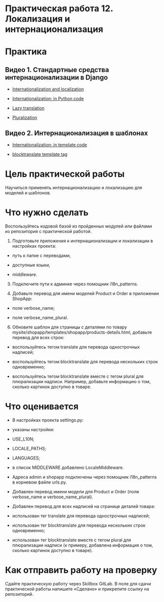 # Практическая работа 12. Локализация и интернационализация

# Практика 

## Видео 1. Стандартные средства интернационализации в Django

- [Internationalization and localization](https://docs.djangoproject.com/en/4.1/topics/i18n/#definitions)
    

- [Internationalization: in Python code](https://docs.djangoproject.com/en/4.1/topics/i18n/translation/#internationalization-in-python-code)
    
- [Lazy translation](https://docs.djangoproject.com/en/4.1/topics/i18n/translation/#internationalization-in-python-code)
    
- [Pluralization](https://docs.djangoproject.com/en/4.1/topics/i18n/translation/#pluralization)
    

## Видео 2. Интернационализация в шаблонах

- [Internationalization: in template code](https://docs.djangoproject.com/en/4.1/topics/i18n/translation/#internationalization-in-template-code)
    
- [blocktranslate template tag](https://docs.djangoproject.com/en/4.1/topics/i18n/translation/#blocktranslate-template-tag)
    

# Цель практической работы

Научиться применять интернационализацию и локализацию для моделей и шаблонов.

# Что нужно сделать

Воспользуйтесь кодовой базой из пройденных модулей или файлами из репозитория с практической работой.

1. Подготовьте приложения к интернационализации и локализации в настройках проекта:
    

- путь к папке с переводами,
    
- доступные языки,
    
- middleware.
    

3. Подключите пути к админке через помощник i18n_patterns.
    
4. Добавьте перевод для имени моделей Product и Order в приложении ShopApp:
    

- поле verbose_name;
    
- поле verbose_name_plural.
    

6. Обновите шаблон для страницы с деталями по товару mysite/shopapp/templates/shopapp/products-details.html, добавьте перевод для всех строк:
    

- воспользуйтесь тегом translate для перевода однострочных надписей;
    
- воспользуйтесь тегом blocktranslate для перевода нескольких строк одновременно;
    
- воспользуйтесь тегом blocktranslate вместе с тегом plural для плюрализации надписи. Например, добавьте информацию о том, сколько картинок доступно в товаре.
    

# Что оценивается

- В настройках проекта settings.py: 
    

- указаны настройки:
    

- USE_L10N; 
    
- LOCALE_PATHS; 
    
- LANGUAGES;
    

- в список MIDDLEWARE добавлено LocaleMiddleware.
    

- Адреса admin и shopapp подключены через помощник i18n_patterns в корневом файле urls.py.
    
- Добавлен перевод имени модели для Product и Order (поля verbose_name и verbose_name_plural).
    
- Добавлен перевод для всех надписей на странице деталей товара:
    

- использован тег translate для перевода однострочных надписей;
    
- использован тег blocktranslate для перевода нескольких строк одновременно;
    
- использован тег blocktranslate вместе с тегом plural для плюрализации надписи (к примеру, добавлена информация о том, сколько картинок доступно в товаре).
    

# Как отправить работу на проверку

Сдайте практическую работу через Skillbox GitLab. В поле для сдачи практической работы напишите «Сделано» и прикрепите ссылку на репозиторий.
